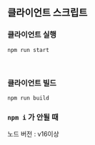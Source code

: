 ## 클라이언트 스크립트

### 클라이언트 실행

`npm run start`

<br />

### 클라이언트 빌드

`npm run build`

### `npm i` 가 안될 때

노드 버전 : v16이상
